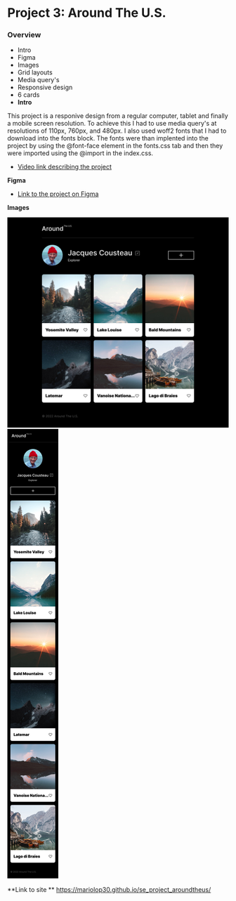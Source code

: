 # Project 3: Around The U.S.

### Overview

- Intro
- Figma
- Images
- Grid layouts
- Media query's
- Responsive design
- 6 cards
- **Intro**

This project is a responive design from a regular computer, tablet and finally a mobile screen resolution. To achieve this I had to use media query's at resolutions of 110px, 760px, and 480px. I also used woff2 fonts that I had to download into the fonts block. The fonts were than implented into the project by using the @font-face element in the fonts.css tab and then they were imported using the @import in the index.css.

- [Video link describing the project](https://drive.google.com/file/d/1LXmyzTCMWHCIrkt8mBzHUciMGFuKKnGH/view?usp=drive_link)

**Figma**

- [Link to the project on Figma](https://www.figma.com/file/ii4xxsJ0ghevUOcssTlHZv/Sprint-3%3A-Around-the-US?node-id=0%3A1)

**Images**

![alt-text](main-page.jpg)
![alt text](mobile.jpg)

**Link to site **
https://mariolop30.github.io/se_project_aroundtheus/
